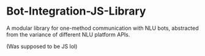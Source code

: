 # Bot-Integration-JS-Library
 A modular library for one-method communication with NLU bots, abstracted from the variance of different NLU platform APIs. 


(Was supposed to be JS lol)
